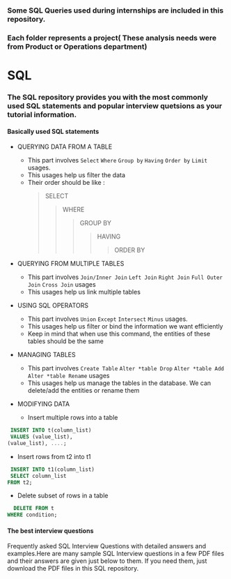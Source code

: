 ### Some SQL Queries used during internships are included in this repository. 
### Each folder represents a project( These analysis needs were from Product or Operations department)

SQL 
===
### The SQL repository provides you with the most commonly used SQL statements and popular interview quetsions as your tutorial information.

#### Basically used SQL statements
* QUERYING DATA FROM A TABLE
  * This part involves `Select` `Where` `Group by` `Having` `Order by` `Limit` usages.
  * This usages help us filter the data
  * Their order should be like :
    >SELECT
    >>WHERE
    >>>GROUP BY 
    >>>> HAVING
    >>>>> ORDER BY

* QUERYING FROM MULTIPLE TABLES
  * This part involves `Join/Inner Join` `Left Join` `Right Join` `Full Outer Join` `Cross Join` usages
  * This usages help us link multiple tables

* USING SQL OPERATORS
  * This part involves `Union` `Except` `Intersect` `Minus` usages.
  * This usages help us filter or bind the information we want efficiently
  * Keep in mind that when use this command, the entities of these tables should be the same

* MANAGING TABLES
  * This part involves `Create Table` `Alter *table Drop` `Alter *table Add` `Alter *table Rename` usages
  * This usages help us manage the tables in the database. We can delete/add the entities or rename them

*  MODIFYING DATA
    * Insert multiple rows into a table
``` SQL
 INSERT INTO t(column_list) 
 VALUES (value_list),
(value_list), ....;
```
   * Insert rows from t2 into t1
``` SQL
 INSERT INTO t1(column_list) 
 SELECT column_list
FROM t2;
```
   * Delete subset of rows in a table
``` SQL
  DELETE FROM t
WHERE condition;
```
#### The best interview questions
Frequently asked SQL Interview Questions with detailed answers and examples.Here are many sample SQL Interview questions in a few PDF files and their answers are given just below to them. If you need them, just download the PDF files in this SQL repository.
